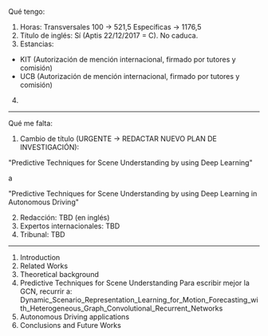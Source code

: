 Qué tengo:

1. Horas:
	Transversales 100 -> 521,5
	Específicas -> 1176,5
2. Título de inglés: Sí (Aptis 22/12/2017 = C). No caduca.
3. Estancias: 
- KIT (Autorización de mención internacional, firmado por tutores y comisión)
- UCB (Autorización de mención internacional, firmado por tutores y comisión)
4. 

--------------------------------------------------------------------

Qué me falta:

1. Cambio de título (URGENTE -> REDACTAR NUEVO PLAN DE INVESTIGACIÓN):

"Predictive Techniques for Scene Understanding by using Deep Learning"

a 

"Predictive Techniques for Scene Understanding by using Deep Learning in Autonomous Driving"

2. Redacción: TBD (en inglés)
3. Expertos internacionales: TBD
4. Tribunal: TBD

-------------------------------------

1. Introduction
2. Related Works
3. Theoretical background
4. Predictive Techniques for Scene Understanding
	Para escribir mejor la GCN, recurrir a:
		Dynamic_Scenario_Representation_Learning_for_Motion_Forecasting_with_Heterogeneous_Graph_Convolutional_Recurrent_Networks
5. Autonomous Driving applications
6. Conclusions and Future Works

